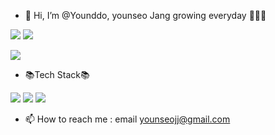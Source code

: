 - 👋 Hi, I’m @Younddo, younseo Jang
growing everyday 🌱🌱🌼
<img src="https://img.shields.io/badge/이름-색상코드?style=flat-square&logo=로고명&logoColor=로고색"/>
<a href="링크"><img src="위에있는뱃지코드"/></a>

<a href="https://velog.io/@younseo1016"><img src="https://img.shields.io/badge/Velog-20C997?style=flat-square&logo=velog&logoColor=white"/></a>

- 📚Tech Stack📚
<img src="https://img.shields.io/badge/Spring-6DB33F?style=flat-square&logo=spring&logoColor=black"/>
<img src="https://img.shields.io/badge/SpringBoot-6DB33F?style=flat-square&logo=springboot&logoColor=black"/>
<img src="https://img.shields.io/badge/github-181717?style=flat-square&logo=github&logoColor=black"/>

- 📫 How to reach me : email younseojj@gmail.com

<!---
Younddo/Younddo is a ✨ special ✨ repository because its `README.md` (this file) appears on your GitHub profile.
You can click the Preview link to take a look at your changes.
--->
